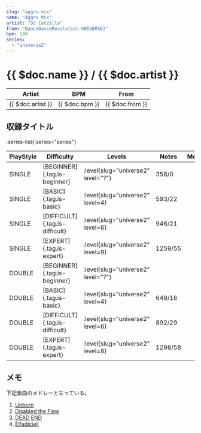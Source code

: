 ```yaml
---
slug: "aggro-mix"
name: "Aggro Mix"
artist: "DJ Catzilla"
from: "DanceDanceRevolution UNIVERSE2"
bpm: 180
series:
  - "universe2"
---
```


# {{ $doc.name }} / {{ $doc.artist }}

|Artist|BPM|From|
|------|---|----|
|{{ $doc.artist }}|{{ $doc.bpm }}|{{ $doc.from }}|

## 収録タイトル

:series-list{:series="series"}

|PlayStyle|Difficulty|Levels|Notes|Movie|
|---------|----------|------|-----|-----|
|SINGLE|[BEGINNER]{.tag.is-beginner}|<div class="field is-grouped is-grouped-multiline"> :level{slug="universe2" level="?"}</div>|358/0||
|SINGLE|[BASIC]{.tag.is-basic}|<div class="field is-grouped is-grouped-multiline"> :level{slug="universe2" level=4}</div>|593/22||
|SINGLE|[DIFFICULT]{.tag.is-difficult}|<div class="field is-grouped is-grouped-multiline"> :level{slug="universe2" level=6}</div>|946/21||
|SINGLE|[EXPERT]{.tag.is-expert}|<div class="field is-grouped is-grouped-multiline"> :level{slug="universe2" level=9}</div>|1259/55||
|DOUBLE|[BEGINNER]{.tag.is-beginner}|<div class="field is-grouped is-grouped-multiline"> :level{slug="universe2" level="?"}</div>|||
|DOUBLE|[BASIC]{.tag.is-basic}|<div class="field is-grouped is-grouped-multiline"> :level{slug="universe2" level=4}</div>|649/16||
|DOUBLE|[DIFFICULT]{.tag.is-difficult}|<div class="field is-grouped is-grouped-multiline"> :level{slug="universe2" level=6}</div>|892/29||
|DOUBLE|[EXPERT]{.tag.is-expert}|<div class="field is-grouped is-grouped-multiline"> :level{slug="universe2" level=8}</div>|1298/58||

## メモ

下記楽曲のメドレーとなっている。

1. [Unborn](/songs/unborn)
1. [Disabled the Flaw](/songs/disabled-the-flaw)
1. [DEAD END](/songs/dead-end)
1. [Elfadiciell](/songs/elfadiciell)
